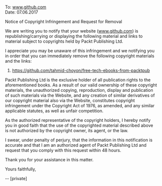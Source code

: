 To: www.github.com  
Date: 07.06.2017

Notice of Copyright Infringement and Request for Removal

We are writing you to notify that your website (www.github.com) is
republishing/carrying or displaying the following material and links to
material subject to copyrights held by Packt Publishing Ltd.

I appreciate you may be unaware of this infringement and we notifying
you in order that you can immediately remove the following copyright
materials and the links:

1. https://github.com/tahmid-choyon/free-tech-ebooks-from-packtpub

Packt Publishing Ltd is the exclusive holder of all publication rights
to the aforementioned books. As a result of our valid ownership of these
copyright materials, the unauthorized copying, reproduction, display and
publication of such materials via the Website, and any creation of
similar derivatives of our copyright material also via the Website,
constitutes copyright infringement under the Copyright Act of 1976, as
amended, and any similar applicable statutes, as well as unfair competition.

As the authorized representative of the copyright holders, I hereby
notify you in good faith that the use of the copyrighted material
described above is not authorized by the copyright owner, its agent, or
the law.

I swear, under penalty of perjury, that the information in this
notification is accurate and that I am an authorized agent of Packt
Publishing Ltd and request that you comply with this request within 48
hours.

Thank you for your assistance in this matter.

Yours faithfully,

--
[private]
